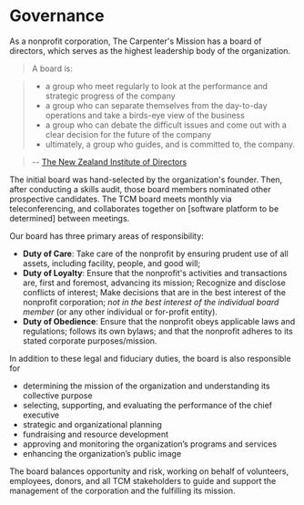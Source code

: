 # Governance

As a nonprofit corporation, The Carpenter's Mission has a board of directors, which serves as the highest leadership body of the organization.

> A board is:

> - a group who meet regularly to look at the performance and strategic progress of the company
> - a group who can separate themselves from the day-to-day operations and take a birds-eye view of the business
> - a group who can debate the difficult issues and come out with a clear decision for the future of the company
> - ultimately, a group who guides, and is committed to, the company.

> -- [The New Zealand Institute of Directors](https://www.iod.org.nz/FirstBoards/What-is-a-board)



The initial board was hand-selected by the organization's founder. Then, after conducting a skills audit, those board members nominated other prospective candidates. The TCM board meets monthly via teleconferencing, and collaborates together on [software platform to be determined] between meetings.



Our board has three primary areas of responsibility:

- **Duty of Care**: Take care of the nonprofit by ensuring prudent use of all assets, including facility, people, and good will;
- **Duty of Loyalty**: Ensure that the nonprofit's activities and transactions are, first and foremost, advancing its mission; Recognize and disclose conflicts of interest; Make decisions that are in the best interest of the nonprofit corporation; *not in the best interest of the individual board member* (or any other individual or for-profit entity).
- **Duty of Obedience**: Ensure that the nonprofit obeys applicable laws and regulations; follows its own bylaws; and that the nonprofit adheres to its stated corporate purposes/mission.

In addition to these legal and fiduciary duties, the board is also responsible for

* determining the mission of the organization and understanding its collective purpose
* selecting, supporting, and evaluating the performance of the chief executive
* strategic and organizational planning
* fundraising and resource development
* approving and monitoring the organization’s programs and services
* enhancing the organization’s public image



The board balances opportunity and risk, working on behalf of volunteers, employees, donors, and all TCM stakeholders to guide and support the management of the corporation and the fulfilling its mission.
